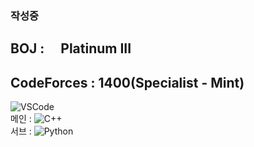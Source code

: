 ### 작성중
## BOJ : <img src="https://static.solved.ac/tier_small/18.svg" width="16"> Platinum III  
## CodeForces : 1400(Specialist - Mint)
  
![VSCode](https://img.shields.io/badge/Visual_Studio_Code-007acc?style=for-the-badge&logo=visual%20studio%20code&logoColor=fff&link=https://code.visualstudio.com/)  
메인 : ![C++](https://img.shields.io/badge/-C++%2014-00599C?style=for-the-badge&logoColor=fff)  
서브 : ![Python](https://img.shields.io/badge/-Python%203-3d77a8?style=for-the-badge&logoColor=fff)
